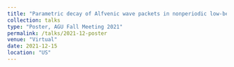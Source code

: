 ```yaml
---
title: "Parametric decay of Alfvenic wave packets in nonperiodic low-beta plasmas: implications for laboratory and spacecraft observations"
collection: talks
type: "Poster, AGU Fall Meeting 2021"
permalink: /talks/2021-12-poster
venue: "Virtual"
date: 2021-12-15
location: "US"
---
```

